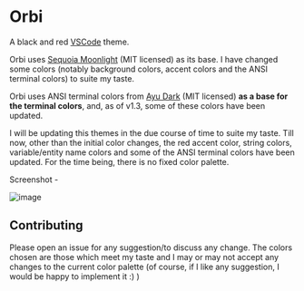 # Orbi

A black and red [VSCode](https://code.visualstudio.com/) theme.

Orbi uses [Sequoia Moonlight](https://marketplace.visualstudio.com/items?itemName=wicked-labs.sequoia) (MIT licensed) as its base. I have changed some colors (notably background colors, accent colors and the ANSI terminal colors) to suite my taste.

Orbi uses ANSI terminal colors from [Ayu Dark](https://marketplace.visualstudio.com/items?itemName=teabyii.ayu) (MIT licensed) **as a base for the terminal colors**, and, as of v1.3, some of these colors have been updated.

I will be updating this themes in the due course of time to suite my taste. Till now, other than the initial color changes, the red accent color, string colors, variable/entity name colors and some of the ANSI terminal colors have been updated. For the time being, there is no fixed color palette.

Screenshot -

![image](https://user-images.githubusercontent.com/63192115/181719844-834645ae-4b76-4506-aa64-d8115b6cd4eb.png)

## Contributing

Please open an issue for any suggestion/to discuss any change. The colors chosen are those which meet my taste and I may or may not accept any changes to the current color palette (of course, if I like any suggestion, I would be happy to implement it :) )


